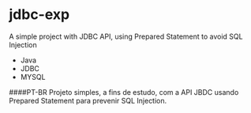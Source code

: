 # jdbc-exp
A simple project with JDBC API, using Prepared Statement to avoid SQL Injection
* Java
* JDBC
* MYSQL

####PT-BR
Projeto simples, a fins de estudo, com a API JBDC usando Prepared Statement para prevenir SQL Injection.
